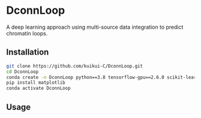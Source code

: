 # DconnLoop
A deep learning approach using multi-source data integration to predict chromatin loops.

## Installation
```bash
git clone https://github.com/kuikui-C/DconnLoop.git
cd DconnLoop
conda create -n DconnLoop python==3.8 tensorflow-gpu==2.6.0 scikit-learn imbalanced-learn scipy numpy=1.19.5 pandas h5py cooler tqdm hic-straw pyBigWig statsmodels hdbscan joblib=0.14.1 pytorch==1.12.1 torchvision==0.13.1 torchaudio==0.12.1 cudatoolkit=11.3 -c pytorch
pip install matplotlib
conda activate DconnLoop
``````
## Usage
